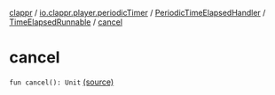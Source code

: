 [clappr](../../../index.md) / [io.clappr.player.periodicTimer](../../index.md) / [PeriodicTimeElapsedHandler](../index.md) / [TimeElapsedRunnable](index.md) / [cancel](.)

# cancel

`fun cancel(): Unit` [(source)](https://github.com/clappr/clappr-android/tree/dev/clappr/src/main/kotlin/io/clappr/player/periodicTimer/PeriodicTimeElapsedHandler.kt#L33)